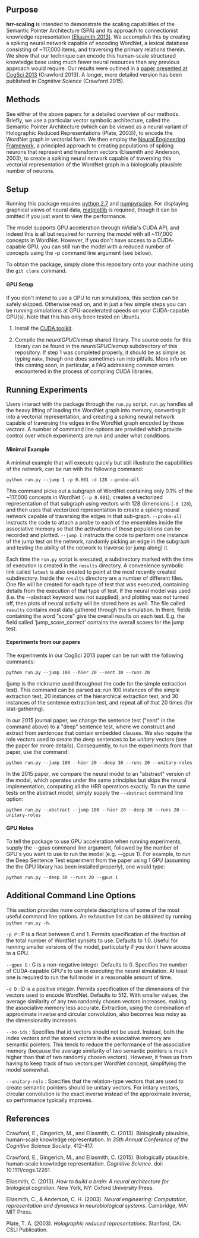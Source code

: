 ## Purpose

**hrr-scaling** is intended to demonstrate the scaling capabilities of the Semantic Pointer Architecture (SPA) and its approach to connectionist knowledge representation [(Eliasmith 2013)](http://compneuro.uwaterloo.ca/research/spa.html). We accomplish this by creating a spiking neural network capable of encoding WordNet, a lexical database consisting of ~117,000 items, and traversing the primary relations therein. We show that our technique can encode this human-scale structured knowledge base using much fewer neural resources than any previous approach would require. Our results were outlined in a [paper presented at CogSci 2013](http://mindmodeling.org/cogsci2013/papers/0099/paper0099.pdf) (Crawford 2013). A longer, more detailed version has been published in *Cognitive Science* (Crawford 2015).

## Methods
See either of the above papers for a detailed overview of our methods. Briefly, we use a particular vector symbolic architecture, called the Semantic Pointer Architecture (which can be viewed as a neural variant of Holographic Reduced Representations (Plate, 2003)), to encode the WordNet graph in vectorial form. We then employ the [Neural Engineering Framework](http://compneuro.uwaterloo.ca/research/nef.html), a principled approach to creating populations of spiking neurons that represent and transform vectors (Eliasmith and Anderson, 2003), to create a spiking neural network capable of traversing this vectorial representation of the WordNet graph in a biologically plausible number of neurons.

## Setup
Running this package requires [python 2.7](http://www.python.org/getit/) and [numpy/scipy](http://www.scipy.org/install.html). For displaying graphical views of neural data, [matplotlib](http://matplotlib.org/users/installing.html) is required, though it can be omitted if you just want to view the performance.

The model supports GPU acceleration through nVidia's CUDA API, and indeed this is all but required for running the model with all ~117,000 concepts in WordNet. However, if you don't have access to a CUDA-capable GPU, you can still run the model with a reduced number of concepts using the -p command line argument (see below).

To obtain the package, simply clone this repository onto your machine using the ``git clone`` command.

#### GPU Setup
If you don't intend to use a GPU to run simulations, this section can be safely skipped. Otherwise read on, and in just a few simple steps you can be running simulations at GPU-accelerated speeds
on your CUDA-capable GPU(s). Note that this has only been tested on Ubuntu. 

1. Install the [CUDA toolkit](https://developer.nvidia.com/cuda-downloads).

2. Compile the *neuralGPUCleanup* shared library. The source code for this library can be found in the *neuralGPUCleanup* subdirectory of this repository. If step 1 was completed properly, it should be as simple as typing ``make``, though one does sometimes run into pitfalls. More info on this coming soon, in particular, a FAQ addressing common errors encountered in the process of compiling CUDA libraries.

## Running Experiments
Users interact with the package through the ``run.py`` script. ``run.py`` handles all the heavy lifting of loading the WordNet graph into memory, converting it into a vectorial representation, and creating a spiking neural network capable of traversing the edges in the WordNet graph encoded by those vectors. A number of command line options are provided which provide control over which experiments are run and under what conditions.

#### Minimal Example
A minimal example that will execute quickly but still illustrate the capabilities of the network, can be run with the following command:

```
python run.py --jump 1 -p 0.001 -d 128 --probe-all
```

This command picks out a subgraph of WordNet containing only 0.1% of the ~117,000 concepts in WordNet (``--p 0.001``), creates a vectorized representation of that subgraph using vectors with 128 dimensions (``-d 128``), and then uses that vectorized representation to create a spiking neural network capable of traversing the edges in that sub-graph. ``--probe-all`` instructs the code to attach a probe to each of the ensembles inside the associative memory so that the activations of those populations can be recorded and plotted. ``--jump 1`` instructs the code to perform one instance of the jump test on the network, randomly picking an edge in the subgraph and testing the ability of the network to traverse (or jump along) it.

Each time the ``run.py`` script is executed, a subdirectory marked with the time of execution is created in the ``results`` directory. A convenience symbolic link called ``latest`` is also created to point at the most recently created subdirectory. Inside the ``results`` directory are a number of different files. One file will be created for each type of test that was executed, containing details from the execution of that type of test. If the neural model was used (i.e. the --abstract keyword was not supplied), and plotting was not turned off, then plots of neural activity will be stored here as well. The file called ``results`` contains most data gathered through the simulation. In there, fields containing the word "score" give the overall results on each test. E.g. the field called 'jump_score_correct' contains the overall scores for the jump test.


#### Experiments from our papers
The experiments in our CogSci 2013 paper can be run with the following commands:

```
python run.py --jump 100 --hier 20 --sent 30 --runs 20
```

(jump is the nickname used throughout the code for the simple extraction test).  This command can be parsed as: run 100 instances of the simple extraction test, 20 instances of the hierarchical extraction test, and 30 instances of the sentence extraction test, and repeat all of that 20 times (for stat-gathering).

In our 2015 journal paper, we change the sentence test ("sent" in the command above) to a "deep" sentence test, where we construct and extract from sentences that contain embedded clauses. We also require the role vectors used to create the deep sentences to be *unitary* vectors (see the paper for mrore details). Consequently, to run the experiments from that paper, use the command:

```
python run.py --jump 100 --hier 20 --deep 30 --runs 20 --unitary-roles
```

In the 2015 paper, we compare the neural model to an "abstract" version of the model, which operates under the same principles but skips the neural implementation, computing all the HRR operations exactly. To run the same tests on the abstract model, simply supply the ``--abstract`` command line option:

```
python run.py --abstract --jump 100 --hier 20 --deep 30 --runs 20 --unitary-roles
```

#### GPU Notes
To tell the package to use GPU acceleration when running experiments, supply the --gpus command line argument, followed by the number of GPU's you want to use to run the model (e.g. --gpus 1). For example, to run the Deep Sentence Test experiment from the paper using 1 GPU (assuming the the GPU library has been installed properly), one would type:

```
python run.py --deep 30 --runs 20 --gpus 1
```

## Additional Command Line Options
This section provides more complete descriptions of some of the most useful command line options. An exhaustive list can be obtained by running ``python run.py -h``.

``-p P`` : P is a float between 0 and 1. Permits specification of the fraction of the total number of WordNet synsets to use. Defaults to 1.0. Useful for running smaller versions of the model, particularly if you don't have access to a GPU.

``--gpus G`` : G is a non-negative integer. Defaults to 0. Specifies the number of CUDA-capable GPU's to use in executing the neural simulation. At least one is required to run the full model in a reasonable amount of time.

``-d D`` : D is a positive integer. Permits specification of the dimensions of the vectors used to encode WordNet. Defaults to 512. With smaller values, the average similarity of any two randomly chosen vectors increases, making the associative memory less accurate. Extraction, using the combination of approximate inverse and circular convolution, also becomes less noisy as the dimensionality increases.

``--no-ids`` : Specifies that id vectors should not be used. Instead, both the index vectors and the stored vectors in the associative memory are semantic pointers. This tends to reduce the performance of the associative memory (because the average similarity of two semantic pointers is much higher than that of two randomly chosen vectors). However, it frees us from having to keep track of two vectors per WordNet concept, simplifying the model somewhat.

``--unitary-rels`` : Specifies that the relation-type vectors that are used to create semantic pointers should be unitary vectors. For initary vectors, circular convolution is the exact inverse instead of the approximate inverse, so performance typically improves.


## References

Crawford, E., Gingerich, M., and Eliasmith, C. (2013). Biologically plausible, human-scale knowledge representation. In *35th Annual Conference of the Cognitive Science Society*, 412-417.

Crawford, E., Gingerich, M., and Eliasmith, C. (2015). Biologically plausible, human-scale knowledge representation. *Cognitive Science*. doi: 10.1111/cogs.12261

Eliasmith, C. (2013). *How to build a brain: A neural architecture for biological cognition*. New York, NY: Oxford University Press.

Eliasmith, C., & Anderson, C. H. (2003). *Neural engineering: Computation, representation and dynamics in neurobiological systems*. Cambridge, MA: MIT Press.

Plate, T. A. (2003). *Holographic reduced representations*. Stanford, CA: CSLI Publication.
